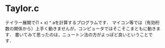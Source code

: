 # Taylor.c

テイラー展開で(1 + x) ^ aを計算するプログラムです．
マイコン等では（有効桁数の関係から）上手く動きませんが，コンピュータではそこそこまともに動きます．
書いてみて思ったのは，ニュートン法の方がよっぽど良いということです．